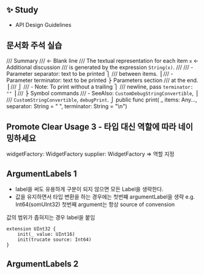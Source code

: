## ✨ Study
- API Design Guidelines

## 문서화 주석 실습
/// Summary
///                                              ← Blank line
/// The textual representation for each item `x` ← Additional discussion
/// is generated by the expression `String(x)`.
///
/// - Parameter separator: text to be printed    ⎫
///   between items.                             ⎟
/// - Parameter terminator: text to be printed   ⎬ Parameters section
///   at the end.                                ⎟
///                                              ⎭
/// - Note: To print without a trailing          ⎫
///   newline, pass `terminator: ""`             ⎟
///                                              ⎬ Symbol commands
/// - SeeAlso: `CustomDebugStringConvertible`,   ⎟
///   `CustomStringConvertible`, `debugPrint`.   ⎭
public func print(
  _ items: Any..., separator: String = " ", terminator: String = "\n")

## Promote Clear Usage 3 - 타입 대신 역할에 따라 네이밍하세요

widgetFactory: WidgetFactory
supplier: WidgetFactory => 역할 지정


## ArgumentLabels 1
- label을 써도 유용하게 구분이 되지 않으면 모든 Label을 생략한다.
- 값을 유지하면서 타입 변환을 하는 경우에는 첫번쨰 argumentLabel을 생략
e.g. Int64(somUInt32)
첫번째 argument는 항상 source of convension 

값의 범위가 좁혀지는 경우 label을 붙임

~~~
extension UInt32 {
    init(_ value: UInt16)
    init(trucate source: Int64)
}
~~~

## ArgumentLabels 2
